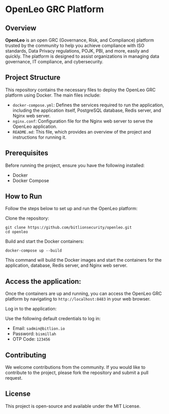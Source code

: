 # OpenLeo GRC Platform

## Overview
**OpenLeo** is an open GRC (Governance, Risk, and Compliance) platform trusted by the community to help you achieve compliance with ISO standards, Data Privacy regulations, POJK, PBI, and more, easily and quickly. The platform is designed to assist organizations in managing data governance, IT compliance, and cybersecurity.

## Project Structure
This repository contains the necessary files to deploy the OpenLeo GRC platform using Docker. The main files include:

- `docker-compose.yml`: Defines the services required to run the application, including the application itself, PostgreSQL database, Redis server, and Nginx web server.<br />
- `nginx.conf`: Configuration file for the Nginx web server to serve the OpenLeo application.<br />
- `README.md`: This file, which provides an overview of the project and instructions for running it.<br />

## Prerequisites
Before running the project, ensure you have the following installed:

- Docker <br />
- Docker Compose <br />

## How to Run
Follow the steps below to set up and run the OpenLeo platform:

Clone the repository:
```
git clone https://github.com/bitlionsecurity/openleo.git
cd openleo
```

Build and start the Docker containers:
```
docker-compose up --build
```

This command will build the Docker images and start the containers for the application, database, Redis server, and Nginx web server.

## Access the application:

Once the containers are up and running, you can access the OpenLeo GRC platform by navigating to `http://localhost:8483` in your web browser.

Log in to the application:

Use the following default credentials to log in:

- Email: `sadmin@bitlion.io` <br />
- Password: `bismillah` <br />
- OTP Code: `123456` <br />

## Contributing
We welcome contributions from the community. If you would like to contribute to the project, please fork the repository and submit a pull request.

## License
This project is open-source and available under the MIT License.
